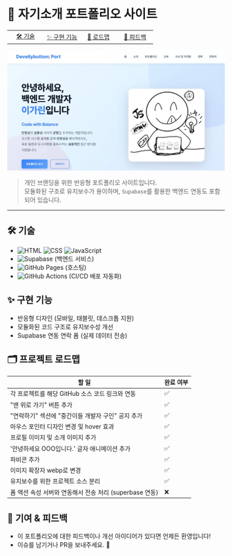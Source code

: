 # 💼 자기소개 포트폴리오 사이트

<table style="table-layout: fixed;">
  <tr>
    <td style="width: 25%; text-align: center;">
      <a href="#️-기술">🛠️ 기술</a>
    </td>
    <td style="width: 25%; text-align: center;">
      <a href="#-구현-기능">✨ 구현 기능</a>
    </td>
    <td style="width: 25%; text-align: center;">
      <a href="#️-프로젝트-로드맵">🚀 로드맵</a>
    </td>
    <td style="width: 25%; text-align: center;">
      <a href="#-기여--피드백">🤝 피드백</a>
    </td>
  </tr>
</table>

![Portfolio Preview](public/assets/portfolio-main.webp)

> 개인 브랜딩을 위한 반응형 포트폴리오 사이트입니다. <br>
> 모듈화된 구조로 유지보수가 용이하며, `Supabase`를 활용한 백엔드 연동도 포함되어 있습니다.

---

## 🛠️ 기술

- ![HTML](https://img.shields.io/badge/HTML5-E34F26?style=flat&logo=html5&logoColor=white)
  ![CSS](https://img.shields.io/badge/CSS3-1572B6?style=flat&logo=css3&logoColor=white)
  ![JavaScript](https://img.shields.io/badge/JavaScript-F7DF1E?style=flat&logo=javascript&logoColor=black)
- ![Supabase](https://img.shields.io/badge/Supabase-3ECF8E?style=flat&logo=supabase&logoColor=white) (백엔드 서비스)
- ![GitHub Pages](https://img.shields.io/badge/GitHub_Pages-222?style=flat&logo=github&logoColor=white) (호스팅)
- ![GitHub Actions](https://img.shields.io/badge/GitHub_Actions-2088FF?style=flat&logo=github-actions&logoColor=white) (CI/CD 배포 자동화)

## ✨ 구현 기능

- 반응형 디자인 (모바일, 태블릿, 데스크톱 지원)
- 모듈화된 코드 구조로 유지보수성 개선
- Supabase 연동 연락 폼 (실제 데이터 전송)

## 🗂️ 프로젝트 로드맵

| 할 일                                                   | 완료 여부 |
| ------------------------------------------------------- | --------- |
| 각 프로젝트를 해당 GitHub 소스 코드 링크와 연동         | ✅        |
| "맨 위로 가기" 버튼 추가                                | ✅        |
| "연락하기" 섹션에 "중간이들 개발자 구인" 공지 추가      | ✅        |
| 마우스 포인터 디자인 변경 및 hover 효과                 | ✅        |
| 프로필 이미지 및 소개 이미지 추가                       | ✅        |
| '안녕하세요 OOO입니다.' 글자 애니메이션 추가            | ✅        |
| 파비콘 추가                                             | ✅        |
| 이미지 확장자 webp로 변경                               | ✅        |
| 유지보수를 위한 프로젝트 소스 분리                      | ✅        |
| 폼 액션 속성 서버와 연동해서 전송 처리 (superbase 연동) | ❌        |

## 🤝 기여 & 피드백

- 이 포트폴리오에 대한 피드백이나 개선 아이디어가 있다면 언제든 환영입니다!
- 이슈를 남기거나 PR을 보내주세요. 🙌
